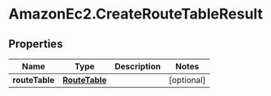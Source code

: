 # AmazonEc2.CreateRouteTableResult

## Properties

Name | Type | Description | Notes
------------ | ------------- | ------------- | -------------
**routeTable** | [**RouteTable**](RouteTable.md) |  | [optional] 


